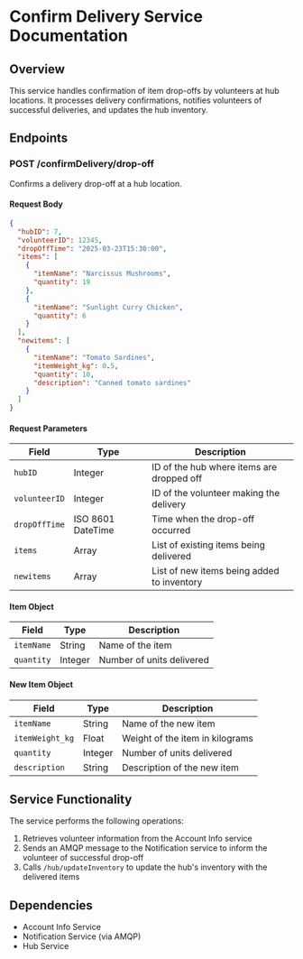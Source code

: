 # Confirm Delivery Service Documentation

## Overview
This service handles confirmation of item drop-offs by volunteers at hub locations. It processes delivery confirmations, notifies volunteers of successful deliveries, and updates the hub inventory.

## Endpoints

### POST /confirmDelivery/drop-off

Confirms a delivery drop-off at a hub location.

#### Request Body

```json
{
  "hubID": 7,
  "volunteerID": 12345,
  "dropOffTime": "2025-03-23T15:30:00",
  "items": [
    {
      "itemName": "Narcissus Mushrooms",
      "quantity": 19
    },
    {
      "itemName": "Sunlight Curry Chicken",
      "quantity": 6
    }
  ],
  "newitems": [
    {
      "itemName": "Tomato Sardines",
      "itemWeight_kg": 0.5,
      "quantity": 10,
      "description": "Canned tomato sardines"
    }
  ]
}
```

#### Request Parameters

| Field | Type | Description |
|-------|------|-------------|
| `hubID` | Integer | ID of the hub where items are dropped off |
| `volunteerID` | Integer | ID of the volunteer making the delivery |
| `dropOffTime` | ISO 8601 DateTime | Time when the drop-off occurred |
| `items` | Array | List of existing items being delivered |
| `newitems` | Array | List of new items being added to inventory |

#### Item Object

| Field | Type | Description |
|-------|------|-------------|
| `itemName` | String | Name of the item |
| `quantity` | Integer | Number of units delivered |

#### New Item Object

| Field | Type | Description |
|-------|------|-------------|
| `itemName` | String | Name of the new item |
| `itemWeight_kg` | Float | Weight of the item in kilograms |
| `quantity` | Integer | Number of units delivered |
| `description` | String | Description of the new item |

## Service Functionality

The service performs the following operations:
1. Retrieves volunteer information from the Account Info service
2. Sends an AMQP message to the Notification service to inform the volunteer of successful drop-off
3. Calls `/hub/updateInventory` to update the hub's inventory with the delivered items

## Dependencies

- Account Info Service
- Notification Service (via AMQP)
- Hub Service